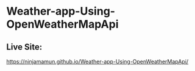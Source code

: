 # Weather-app-Using-OpenWeatherMapApi
## Live Site:
https://ninjamamun.github.io/Weather-app-Using-OpenWeatherMapApi/
